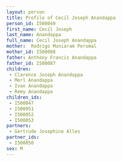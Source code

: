 ```yaml
---
layout: person
title: Profile of Cecil Joseph Anandappa
person_id: I500049
first_name: Cecil Joseph
last_name: Anandappa
full_name: Cecil Joseph Anandappa
mother:  Rodrigo Muniaram Perumal
mother_id: I500088
father: Anthony Francis Anandappa
father_id: I500087
children:
 - Clarence Joseph Anandappa
 - Merl Anandappa
 - Ivan Anandappa
 - Remy Anandappa
children_ids:
 - I500047
 - I500051
 - I500052
 - I500053
partners:
 - Gertrude Josephine Alles
partner_ids:
 - I500050
sex: M
---
```


